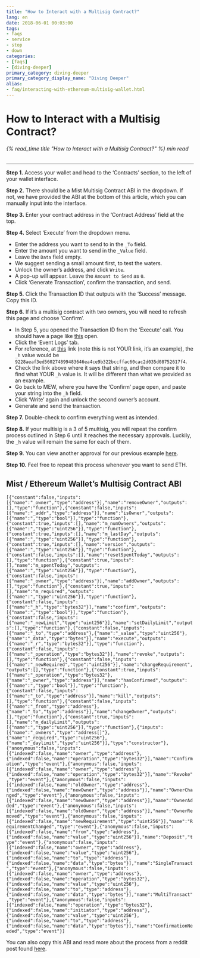 ```yaml
---
title: "How to Interact with a Multisig Contract?"
lang: en
date: 2018-06-01 00:03:00
tags:
- faqs
- service
- stop
- down
categories:
- [faqs]
- [diving-deeper]
primary_category: diving-deeper
primary_category_display_name: "Diving Deeper"
alias:
- faq/interacting-with-ethereum-multisig-wallet.html
---
```


# __How to Interact with a Multisig Contract?__
###### {% read_time title "How to Interact with a Multisig Contract?" %} min read
***

**Step 1.** Access your wallet and head to the ‘Contracts’ section, to the left of your wallet interface.

**Step 2.** There should be a Mist Multisig Contract ABI in the dropdown. If not, we have provided the ABI at the bottom of this article, which you can manually input into the interface. 

**Step 3.** Enter your contract address in the ‘Contract Address’ field at the top. 

**Step 4.** Select ‘Execute’ from the dropdown menu. 
* Enter the address you want to send to in the `_To` field.
* Enter the amount you want to send in the `_Value` field. 
* Leave the `Data` field empty. 
* We suggest sending a small amount first, to test the waters.
* Unlock the owner’s address, and click `Write`.
* A pop-up will appear. Leave the `Amount to Send` as `0`.
* Click ‘Generate Transaction’, confirm the transaction, and send. 

**Step 5.** Click the Transaction ID that outputs with the ‘Success’ message. Copy this ID.

**Step 6.** If it’s a multisig contract with two owners, you will need to refresh this page and choose ‘Confirm’.
* In Step 5, you opened the Transaction ID from the ‘Execute’ call. You should have a page like [this][exampleTX] open.
* Click the ‘Event Logs’ tab.
* For reference, at [this][referenceLog] link (note this is not YOUR link, it’s an example), the `_h` value would be `9228aeaf3ed560274899483646ea4ce9b322bccffac60cac2d035d08752617f4`.
* Check the link above where it says that string, and then compare it to find what YOUR `_h` value is. It will be different than what we provided as an example. 
* Go back to MEW, where you have the ‘Confirm’ page open, and paste your string into the `_h` field.
* Click ‘Write’ again and unlock the second owner’s account. 
* Generate and send the transaction.

**Step 7.** Double-check to confirm everything went as intended.

**Step 8.** If your multisig is a 3 of 5 multisig, you will repeat the confirm process outlined in Step 6 until it reaches the necessary approvals. Luckily, the `_h` value will remain the same for each of them.

**Step 9.** You can view another approval for our previous example [here][eventLog].

**Step 10.** Feel free to repeat this process whenever you want to send ETH. 



## __Mist / Ethereum Wallet’s Multisig Contract ABI__

`[{"constant":false,"inputs":[{"name":"_owner","type":"address"}],"name":"removeOwner","outputs":[],"type":"function"},{"constant":false,"inputs":[{"name":"_addr","type":"address"}],"name":"isOwner","outputs":[{"name":","type":"bool"}],"type":"function"},{"constant":true,"inputs":[],"name":"m_numOwners","outputs":[{"name":","type":"uint256"}],"type":"function"},{"constant":true,"inputs":[],"name":"m_lastDay","outputs":[{"name":","type":"uint256"}],"type":"function"},{"constant":true,"inputs":[],"name":"version","outputs":[{"name":","type":"uint256"}],"type":"function"},{"constant":false,"inputs":[],"name":"resetSpentToday","outputs":[],"type":"function"},{"constant":true,"inputs":[],"name":"m_spentToday","outputs":[{"name":","type":"uint256"}],"type":"function"},{"constant":false,"inputs":[{"name":"_owner","type":"address"}],"name":"addOwner","outputs":[],"type":"function"},{"constant":true,"inputs":[],"name":"m_required","outputs":[{"name":","type":"uint256"}],"type":"function"},{"constant":false,"inputs":[{"name":"_h","type":"bytes32"}],"name":"confirm","outputs":[{"name":","type":"bool"}],"type":"function"},{"constant":false,"inputs":[{"name":"_newLimit","type":"uint256"}],"name":"setDailyLimit","outputs":[],"type":"function"},{"constant":false,"inputs":[{"name":"_to","type":"address"},{"name":"_value","type":"uint256"},{"name":"_data","type":"bytes"}],"name":"execute","outputs":[{"name":"_r","type":"bytes32"}],"type":"function"},{"constant":false,"inputs":[{"name":"_operation","type":"bytes32"}],"name":"revoke","outputs":[],"type":"function"},{"constant":false,"inputs":[{"name":"_newRequired","type":"uint256"}],"name":"changeRequirement","outputs":[],"type":"function"},{"constant":true,"inputs":[{"name":"_operation","type":"bytes32"},{"name":"_owner","type":"address"}],"name":"hasConfirmed","outputs":[{"name":","type":"bool"}],"type":"function"},{"constant":false,"inputs":[{"name":"_to","type":"address"}],"name":"kill","outputs":[],"type":"function"},{"constant":false,"inputs":[{"name":"_from","type":"address"},{"name":"_to","type":"address"}],"name":"changeOwner","outputs":[],"type":"function"},{"constant":true,"inputs":[],"name":"m_dailyLimit","outputs":[{"name":","type":"uint256"}],"type":"function"},{"inputs":[{"name":"_owners","type":"address[]"},{"name":"_required","type":"uint256"},{"name":"_daylimit","type":"uint256"}],"type":"constructor"},{"anonymous":false,"inputs":[{"indexed":false,"name":"owner","type":"address"},{"indexed":false,"name":"operation","type":"bytes32"}],"name":"Confirmation","type":"event"},{"anonymous":false,"inputs":[{"indexed":false,"name":"owner","type":"address"},{"indexed":false,"name":"operation","type":"bytes32"}],"name":"Revoke","type":"event"},{"anonymous":false,"inputs":[{"indexed":false,"name":"oldOwner","type":"address"},{"indexed":false,"name":"newOwner","type":"address"}],"name":"OwnerChanged","type":"event"},{"anonymous":false,"inputs":[{"indexed":false,"name":"newOwner","type":"address"}],"name":"OwnerAdded","type":"event"},{"anonymous":false,"inputs":[{"indexed":false,"name":"oldOwner","type":"address"}],"name":"OwnerRemoved","type":"event"},{"anonymous":false,"inputs":[{"indexed":false,"name":"newRequirement","type":"uint256"}],"name":"RequirementChanged","type":"event"},{"anonymous":false,"inputs":[{"indexed":false,"name":"from","type":"address"},{"indexed":false,"name":"value","type":"uint256"}],"name":"Deposit","type":"event"},{"anonymous":false,"inputs":[{"indexed":false,"name":"owner","type":"address"},{"indexed":false,"name":"value","type":"uint256"},{"indexed":false,"name":"to","type":"address"},{"indexed":false,"name":"data","type":"bytes"}],"name":"SingleTransact","type":"event"},{"anonymous":false,"inputs":[{"indexed":false,"name":"owner","type":"address"},{"indexed":false,"name":"operation","type":"bytes32"},{"indexed":false,"name":"value","type":"uint256"},{"indexed":false,"name":"to","type":"address"},{"indexed":false,"name":"data","type":"bytes"}],"name":"MultiTransact","type":"event"},{"anonymous":false,"inputs":[{"indexed":false,"name":"operation","type":"bytes32"},{"indexed":false,"name":"initiator","type":"address"},{"indexed":false,"name":"value","type":"uint256"},{"indexed":false,"name":"to","type":"address"},{"indexed":false,"name":"data","type":"bytes"}],"name":"ConfirmationNeeded","type":"event"}]`

You can also copy this ABI and read more about the process from a reddit post found [here][multisigABI].

[exampleTX]: https://etherscan.io/tx/0x0c643a1ae66637217f24791df05071c7849941a1231cf9fa2a0daf145da833e3
[referenceLog]: https://etherscan.io/tx/0x47e4cc8748e296d9b5d85ebd9bd705177bb1940517b084a2efcca11feeb2391d#eventlog
[eventLog]: https://etherscan.io/tx/0x47e4cc8748e296d9b5d85ebd9bd705177bb1940517b084a2efcca11feeb2391d#eventlog
[multisigABI]: https://www.reddit.com/r/ethereum/comments/5nev1a/help_needed_how_to_find_multisig_contract_wallet/